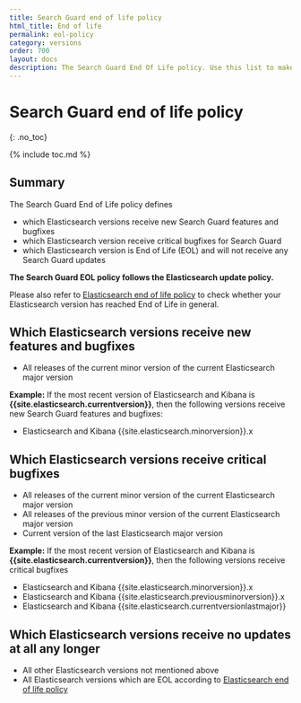 ```yaml
---
title: Search Guard end of life policy
html_title: End of life
permalink: eol-policy
category: versions
order: 700
layout: docs
description: The Search Guard End Of Life policy. Use this list to make sure you do not run any unsupported Search Guard or Elasticsearch version in production.
---
```


# Search Guard end of life policy
{: .no_toc}

{% include toc.md %}

## Summary

The Search Guard End of Life policy defines 

* which Elasticsearch versions receive new Search Guard features and bugfixes
* which Elasticsearch version receive critical bugfixes for Search Guard
* which Elasticsearch version is End of Life (EOL) and will not receive any Search Guard updates

**The Search Guard EOL policy follows the Elasticsearch update policy.**

Please also refer to [Elasticsearch end of life policy](https://www.elastic.co/de/support/eol) to check whether your Elasticsearch version
has reached End of Life in general. 

## Which Elasticsearch versions receive new features and bugfixes

* All releases of the current minor version of the current Elasticsearch major version

**Example:** If the most recent version of Elasticsearch and Kibana is **{{site.elasticsearch.currentversion}}**, then
the following versions receive new Search Guard features and bugfixes:

* Elasticsearch and Kibana {{site.elasticsearch.minorversion}}.x

## Which Elasticsearch versions receive critical bugfixes

* All releases of the current minor version of the current Elasticsearch major version
* All releases of the previous minor version of the current Elasticsearch major version
* Current version of the last Elasticsearch major version

**Example:** If the most recent version of Elasticsearch and Kibana is **{{site.elasticsearch.currentversion}}**, then
the following versions receive critical bugfixes

* Elasticsearch and Kibana {{site.elasticsearch.minorversion}}.x
* Elasticsearch and Kibana {{site.elasticsearch.previousminorversion}}.x
* Elasticsearch and Kibana {{site.elasticsearch.currentversionlastmajor}}

## Which Elasticsearch versions receive no updates at all any longer

* All other Elasticsearch versions not mentioned above
* All Elasticsearch versions which are EOL according to [Elasticsearch end of life policy](https://www.elastic.co/de/support/eol)